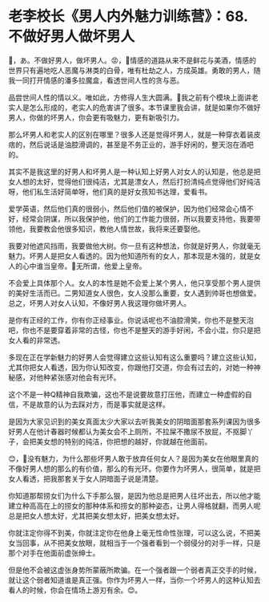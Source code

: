 # 老李校长《男人内外魅力训练营》：68.不做好男人做坏男人

🎼，あ。不做好男人，做坏男人。😡，🎼情感的道路从来不是鲜花与美酒，情感的世界只有遍地吃人恶魔与淋类的白骨，唯有杜劫之人，方成英雄。勇敢的男人，随我一同打开情感的潘多拉魔盒，看透世间人性的贪与恶。

品尝世间人性的情以义。唯如此，方修得人生大圆满。🎼我之前有个模块上面讲老实人是怎么形成的，老实人的危害讲了很多。本节课里我会讲，就是如果你不做好男人，你做的坏男人，你会更有吸魅力，更有新吸引力。

那么坏男人和老实人的区别在哪里？很多人还是觉得坏男人，就是一种穿衣着装皮痞的，然后说话是油腔滑调的，甚至是不务正业的，游手好闲的，整天泡在酒吧的。

其实不是我这里的好男人和坏男人是一种认知上好男人对女人的认知是，他总是把女人想的太好，觉得他们很纯洁，尤其是漂女人，然后打扮清纯点觉得他们好纯洁呀，他们私生活好简单呀，他们真的是好女孩知书达理，爱看书。

爱学英语，然后他们真的很弱小，然后他们值的被保护，因为他们经常会心情不好，经常会阴谋，所以我保护他，他们的工作能力很弱，所以我要支持他，我要带领他，我要教会他很多知识，教他人情世故，我将来还要娶他。

我要对他遮风挡雨，我要做他大树。你一旦有这种想法，你就是好男人，你就毫无魅力。坏男人是把女人看透的。因为他知道所有的女人，那本现是木强的，就是女人的心中谁当皇帝。🎼无所谓，他爱上皇帝。

不会爱上具体那个人。女人的本性是她不会爱上某个男人，他只享受那个男人提供的美好生活而已。二男知道女人很色，女人没那么重要，女人遇到帅哥也想做爱。总之，坏男人对女人认知，不像好男人我这理你做坏男人。

是你有正经的工作，你有你正经事业。你说话呢也不油腔滑笑，你也不是整天泡吧，你也不是要穿着非常的古怪，你也不是整天的游手好闲，不会小混，你只是把女人看的非常透。

多现在正在学新魅力的好男人会觉得建立这些认知有这么重要吗？建立这些认知，尤其你把女人看透，因为你认知改变，你跟他打交道，你会有过去的，对她一种神秘感，对他种紧张感对他会有光环。

这个不是一种Q精神自我欺骗，这也不是说要故意打压他，而建立一种虚假的自信，不是故意的认为去踩对方，而是事实就是这样。

是因为大家见识到的美女真面太少大家以去听我美女的阴暗面那套系列课因为很多好男人在他计春器时候都认为美女会不上厕所，不拉屎不撒尿不放屁，不抠脚丫子，会把美女想的特别的纯洁，你把想的越好，你就越在他面前。

😊，🎼没有魅力，为什么那些坏男人敢于放弃任何女人？是因为美女在他眼里真的不像好男人想的那么的有价值，那么的有光环。你要作为坏男人，很简单，就是把女人看透，把我那套关于女人阴暗面子说是清楚。

你知道那帮捞女们为什么下手那么狠，是因为他总是把男人往坏出去，所以他才能建立种高高在上的捞女的那种体系和捞女的那种姿态，让男人得格就翻，而男人呢总是把女人想太好，尤其把美女想太好，把美女想太好。

你就注定你得不到美，你就注定你在他身上毫无性命性张理，可以这么说，不把美女当回事，从不把美女放眼，就相当于一个强者看到一个弱侵分的对手一样，只是那个对手在他面前虚张绅士。

但是他不会被这虚张身势所蒙蔽所欺骗。在一个强者跟一个弱者真正交手的时候，就让这个弱者知道谁是真正强。你作为坏男人一样，当你一个坏男人的这种认知去看人的时候，你会在情场上游刃有余。😊。

